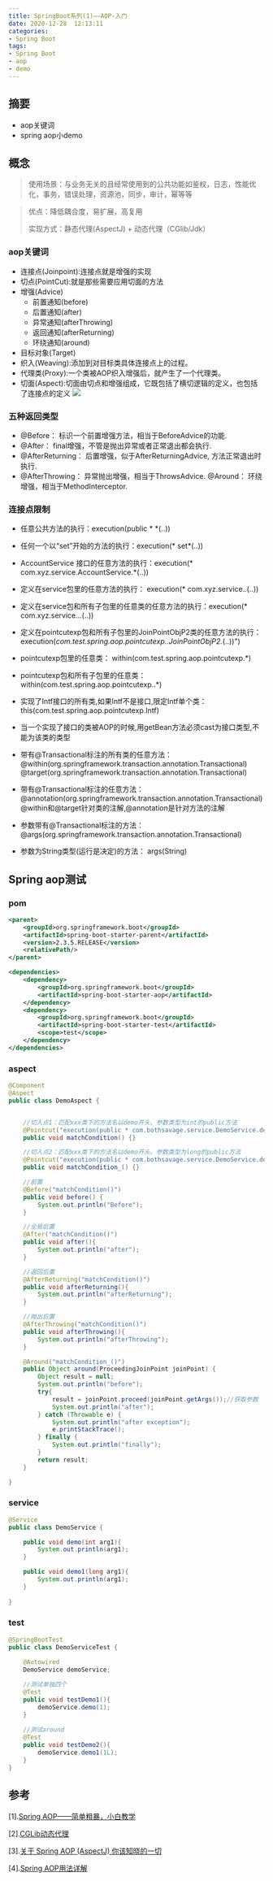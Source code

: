 ```yaml
---
title: SpringBoot系列(1)——AOP-入门
date: 2020-12-28  12:13:11
categories:
- Spring Boot
tags:
- Spring Boot
- aop
- demo
---
```


## 摘要

* aop关键词
* spring aop小demo

<!--more-->

## 概念

> 使用场景：与业务无关的且经常使用到的公共功能如鉴权，日志，性能优化，事务，错误处理，资源池，同步，审计，幂等等

>  优点：降低耦合度，易扩展，高复用
>
>  实现方式：静态代理(AspectJ) + 动态代理（CGlib/Jdk）

### aop关键词

- 连接点(Joinpoint):连接点就是增强的实现
- 切点(PointCut):就是那些需要应用切面的方法 
- 增强(Advice)
  - 前置通知(before)
  - 后置通知(after)
  - 异常通知(afterThrowing)
  - 返回通知(afterReturning)
  - 环绕通知(around)
- 目标对象(Target)
- 织入(Weaving):添加到对目标类具体连接点上的过程。
- 代理类(Proxy):一个类被AOP织入增强后，就产生了一个代理类。
- 切面(Aspect):切面由切点和增强组成，它既包括了横切逻辑的定义，也包括了连接点的定义
  ![](https://gitee.com/BothSavage/PicGo/raw/master/image/20210102170844.png)
### 五种返回类型

* @Before： 标识一个前置增强方法，相当于BeforeAdvice的功能. 
* @After： final增强，不管是抛出异常或者正常退出都会执行. 
* @AfterReturning： 后置增强，似于AfterReturningAdvice, 方法正常退出时执行.
*  @AfterThrowing： 异常抛出增强，相当于ThrowsAdvice. @Around： 环绕增强，相当于MethodInterceptor. 

### 连接点限制

- 任意公共方法的执行：execution(public * *(..))
- 任何一个以“set”开始的方法的执行：execution(* set*(..))
- AccountService 接口的任意方法的执行：execution(* com.xyz.service.AccountService.*(..))
- 定义在service包里的任意方法的执行： execution(* com.xyz.service.*.*(..))
- 定义在service包和所有子包里的任意类的任意方法的执行：execution(* com.xyz.service..*.*(..))

- 定义在pointcutexp包和所有子包里的JoinPointObjP2类的任意方法的执行：execution(*com.test.spring.aop.pointcutexp..JoinPointObjP2.*(..))")
- pointcutexp包里的任意类： within(com.test.spring.aop.pointcutexp.*)
- pointcutexp包和所有子包里的任意类：within(com.test.spring.aop.pointcutexp..*)
- 实现了Intf接口的所有类,如果Intf不是接口,限定Intf单个类：this(com.test.spring.aop.pointcutexp.Intf)
- 当一个实现了接口的类被AOP的时候,用getBean方法必须cast为接口类型,不能为该类的类型
- 带有@Transactional标注的所有类的任意方法： @within(org.springframework.transaction.annotation.Transactional) @target(org.springframework.transaction.annotation.Transactional)
- 带有@Transactional标注的任意方法：
  @annotation(org.springframework.transaction.annotation.Transactional)
  @within和@target针对类的注解,@annotation是针对方法的注解
- 参数带有@Transactional标注的方法：@args(org.springframework.transaction.annotation.Transactional)
- 参数为String类型(运行是决定)的方法： args(String)

## Spring aop测试

### pom

```xml
<parent>
    <groupId>org.springframework.boot</groupId>
    <artifactId>spring-boot-starter-parent</artifactId>
    <version>2.3.5.RELEASE</version>
    <relativePath/>
</parent>

<dependencies>
    <dependency>
        <groupId>org.springframework.boot</groupId>
        <artifactId>spring-boot-starter-aop</artifactId>
    </dependency>
    <dependency>
        <groupId>org.springframework.boot</groupId>
        <artifactId>spring-boot-starter-test</artifactId>
        <scope>test</scope>
    </dependency>
</dependencies>
```

### aspect

```java
@Component
@Aspect 
public class DemoAspect {


    //切入点1：匹配xxx类下的方法名以demo开头、参数类型为int的public方法
    @Pointcut("execution(public * com.bothsavage.service.DemoService.demo*(int))")
    public void matchCondition() {}

    //切入点2：匹配xxx类下的方法名以demo开头、参数类型为long的public方法
    @Pointcut("execution(public * com.bothsavage.service.DemoService.demo1*(long))")
    public void matchCondition_() {}

    //前置
    @Before("matchCondition()")
    public void before() {
        System.out.println("Before");
    }

    //全局后置
    @After("matchCondition()")
    public void after(){
        System.out.println("after");
    }

    //返回后置
    @AfterReturning("matchCondition()")
    public void afterReturning(){
        System.out.println("afterReturning");
    }

    //抛出后置
    @AfterThrowing("matchCondition()")
    public void afterThrowing(){
        System.out.println("afterThrowing");
    }

    @Around("matchCondition_()")
    public Object around(ProceedingJoinPoint joinPoint) {
        Object result = null;
        System.out.println("before");
        try{
            result = joinPoint.proceed(joinPoint.getArgs());//获取参数
            System.out.println("after");
        } catch (Throwable e) {
            System.out.println("after exception");
            e.printStackTrace();
        } finally {
            System.out.println("finally");
        }
        return result;
    }

}
```

### service

```java
@Service
public class DemoService {

    public void demo(int arg1){
        System.out.println(arg1);
    }

    public void demo1(long arg1){
        System.out.println(arg1);
    }
    
}
```



### test

```java
@SpringBootTest
public class DemoServiceTest {
    
    @Autowired
    DemoService demoService;

    //测试单独四个
    @Test
    public void testDemo1(){
        demoService.demo(1);
    }
    
    //测试around
    @Test
    public void testDemo2(){
        demoService.demo1(1L);
    }
}
```

## 参考

[1].[Spring AOP——简单粗暴，小白教学](https://blog.csdn.net/qq_41981107/article/details/87920537)

[2].[CGLib动态代理](https://www.cnblogs.com/wyq1995/p/10945034.html)

[3].[关于 Spring AOP (AspectJ) 你该知晓的一切](https://zhuanlan.zhihu.com/p/25522841)

[4].[Spring AOP用法详解](https://www.cnblogs.com/liantdev/p/10125284.html)
